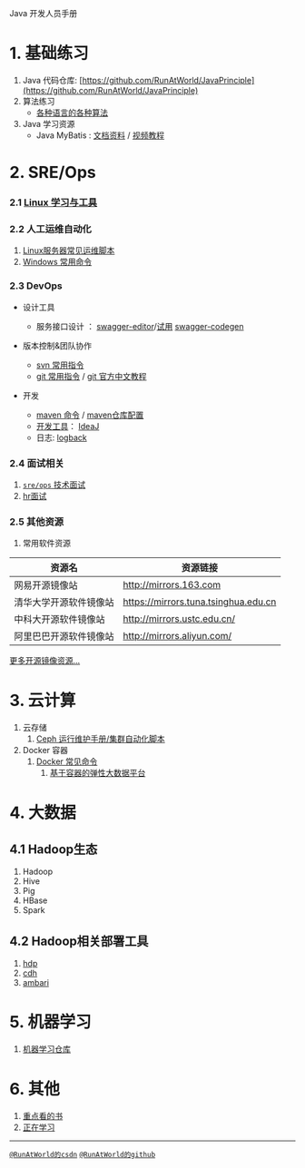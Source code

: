 Java 开发人员手册

# 1. 基础练习
1. Java 代码仓库: [https://github.com/RunAtWorld/JavaPrinciple](https://github.com/RunAtWorld/JavaPrinciple)
2.  算法练习
	- [各种语言的各种算法](https://github.com/TheAlgorithms)
3. Java 学习资源
    - Java MyBatis : [文档资料](https://down.51cto.com/data/2081927) / [视频教程](http://edu.51cto.com/course/course_id-1354.html)

# 2. SRE/Ops
### 2.1 [Linux 学习与工具](https://github.com/hbulpf/LinuxFun)

### 2.2 人工运维自动化
1. [Linux服务器常见运维脚本](https://github.com/hbulpf/ServerOps)
1. [Windows 常用命令](./windows/windows_cmd.md)

### 2.3 DevOps
+ 设计工具
	- 服务接口设计 ： [swagger-editor](https://github.com/swagger-api/swagger-editor)/[试用](https://editor.swagger.io/) [swagger-codegen](https://github.com/swagger-api/swagger-codegen)
	
+ 版本控制&团队协作
	- [svn 常用指令](./svn_cmd.md)
	- [git 常用指令](./gitcmd.md)  /  [git 官方中文教程](https://git-scm.com/book/zh/v2) 
+ 开发
   - [maven 命令](./maven/mavencmd.md) / [maven仓库配置](./maven/maven_setting.xml)
   - [开发工具](devtools/)： [IdeaJ](devtools/)
   - 日志: [logback](./dev/logback/logback.md)

### 2.4 面试相关
1. [`sre/ops` 技术面试](./interview/sre.md)
2. [hr面试](./interview/hr.md)

### 2.5 其他资源
1. 常用软件资源

资源名 | 资源链接
------------ | -------------
网易开源镜像站 | http://mirrors.163.com
清华大学开源软件镜像站 | https://mirrors.tuna.tsinghua.edu.cn
中科大开源软件镜像站 | http://mirrors.ustc.edu.cn/
阿里巴巴开源软件镜像站 | http://mirrors.aliyun.com/

 [更多开源镜像资源...](./mirrors.md)

# 3. 云计算
1. 云存储
	1. [Ceph 运行维护手册/集群自动化脚本](https://github.com/RunAtWorld/ceph_manual)
1. Docker 容器
	1. [Docker 常见命令](./docker/docker_cmd.md)
    	1. [基于容器的弹性大数据平台](https://github.com/hbulpf/HSDocker)
    
# 4. 大数据
## 4.1 Hadoop生态
1. Hadoop
1. Hive
1. Pig
1. HBase
1. Spark

## 4.2 Hadoop相关部署工具
1. [hdp](https://hortonworks.com/downloads/#data-platform)
1. [cdh](https://www.cloudera.com/products/open-source/apache-hadoop/key-cdh-components.html)
1. [ambari](https://ambari.apache.org/)

# 5. 机器学习
1. [机器学习仓库](./ml/README.md)

# 6. 其他
1. [重点看的书](./BookList.md)
2. [正在学习](./interview/todo.md) 

---------------------------
[`@RunAtWorld的csdn`](https://blog.csdn.net/RunAtWorld)    [`@RunAtWorld的github`](https://github.com/RunAtWorld)

